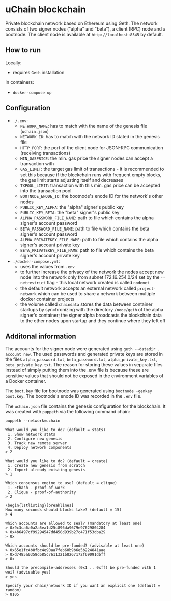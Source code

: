 # uChain blockchain

Private blockchain network based on Ethereum using Geth.
The network consists of two signer nodes ("alpha" and "beta"), a client (RPC) node and a bootnode.
The client node is available at `http://localhost:8545` by default.

## How to run

Locally:

-   requires `Geth` installation

In containers:

-   `docker-compose up`

## Configuration

-   `./.env`:
    -   `NETWORK_NAME`: has to match with the name of the genesis file (`uchain.json`)
    -   `NETWORK_ID`: has to match with the network ID stated in the genesis file
    -   `HTTP_PORT`: the port of the client node for JSON-RPC communication (receiving transactions)
    -   `MIN_GASPRICE`: the min. gas price the signer nodes can accept a transaction with
    -   `GAS_LIMIT`: the target gas limit of transactions - it is recommended to set this because if the blockchain runs with frequent empty blocks, the gas limit starts adjusting itself and decreases
    -   `TXPOOL_LIMIT`: transaction with this min. gas price can be accepted into the transaction pool
    -   `BOOTNODE_ENODE_ID`: the bootnode's enode ID for the network's other nodes
    -   `PUBLIC_KEY_ALPHA`: the "alpha" signer's public key
    -   `PUBLIC_KEY_BETA`: the "beta" signer's public key
    -   `ALPHA_PASSWORD_FILE_NAME`: path to file which contains the alpha signer's account password
    -   `BETA_PASSWORD_FILE_NAME`: path to file which contains the beta signer's account password
    -   `ALPHA_PRIVATEKEY_FILE_NAME`: path to file which contains the alpha signer's account private key
    -   `BETA_PRIVATEKEY_FILE_NAME`: path to file which contains the beta signer's account private key
-   `./docker-compose.yml`:
    -   uses the values from `.env`
    -   to further increase the privacy of the network the nodes accept new node into the network only from subnet 172.16.254.0/24 set by the `--netrestrict` flag - this local network created is called `nodenet`
    -   the default network accepts an external network called `project-network` which can be used to share a network between multiple docker container projects
    -   the volume called `chaindata` stores the data between container startups by synchronizing with the directory `/node/geth` of the alpha signer's container; the signer alpha broadcasts the blockchain data to the other nodes upon startup and they continue where they left off

## Additonal information

The accounts for the signer node were generated using `geth --datadir . account new`. The used passwords and generated private keys are stored in the files `alpha_password.txt`, `beta_password.txt`, `alpha_private_key.txt`, `beta_private_key.txt`. The reason for storing these values in separate files instead of simply putting them into the .env file is because these are sensitive values that should not be exposed in the environment variables of a Docker container.

The `boot.key` file for bootnode was generated using `bootnode -genkey boot.key`. The bootnode's enode ID was recorded in the `.env` file.

The `uchain.json` file contains the genesis configuration for the blockchain. It was created with `puppeth` via the following command chain:

```
puppeth --network=uchain

What would you like to do? (default = stats)
 1. Show network stats
 2. Configure new genesis
 3. Track new remote server
 4. Deploy network components
> 2

What would you like to do? (default = create)
 1. Create new genesis from scratch
 2. Import already existing genesis
> 1

Which consensus engine to use? (default = clique)
 1. Ethash - proof-of-work
 2. Clique - proof-of-authority
> 2

\begin{lstlisting}[breaklines]
How many seconds should blocks take? (default = 15)
> 4

Which accounts are allowed to seal? (mandatory at least one)
> 0x9c3ca6a0a2a5ea1d25c896da9679e97629804284
> 0x4b6497cf99294547dd458d939b27c471f53dba29
> 0x

Which accounts should be pre-funded? (advisable at least one)
> 0x65e1fc4b8fbc4e90aa7feb60b9b6e5b224841aae
> 0xd7485a0358d585c7611321b8267172f69091dbff
> 0x

Should the precompile-addresses (0x1 .. 0xff) be pre-funded with 1 wei? (advisable yes)
> yes

Specify your chain/network ID if you want an explicit one (default = random)
> 8105
```
